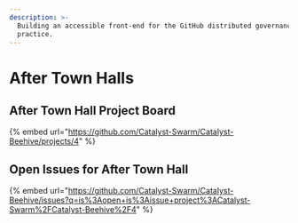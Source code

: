 ```yaml
---
description: >-
  Building an accessible front-end for the GitHub distributed governance
  practice.
---
```


# After Town Halls

## After Town Hall Project Board

{% embed url="https://github.com/Catalyst-Swarm/Catalyst-Beehive/projects/4" %}

## Open Issues for After Town Hall

{% embed url="https://github.com/Catalyst-Swarm/Catalyst-Beehive/issues?q=is%3Aopen+is%3Aissue+project%3ACatalyst-Swarm%2FCatalyst-Beehive%2F4" %}



